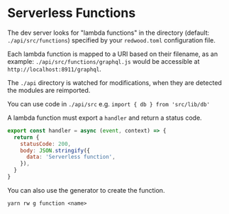# Serverless Functions

The dev server looks for "lambda functions" in the directory
(default: `./api/src/functions`) specified by your `redwood.toml`
configuration file.

Each lambda function is mapped to a URI based on their filename, as
an example: `./api/src/functions/graphql.js` would be accessible
at `http://localhost:8911/graphql`.

The `./api` directory is watched for modifications, when they are
detected the modules are reimported.

You can use code in `./api/src` e.g. `import { db } from 'src/lib/db'`

A lambda function must export a `handler` and return a status code.

```js
export const handler = async (event, context) => {
  return {
    statusCode: 200,
    body: JSON.stringify({
      data: 'Serverless function',
    }),
  }
}
```

You can also use the generator to create the function.

```terminal
yarn rw g function <name>
```
